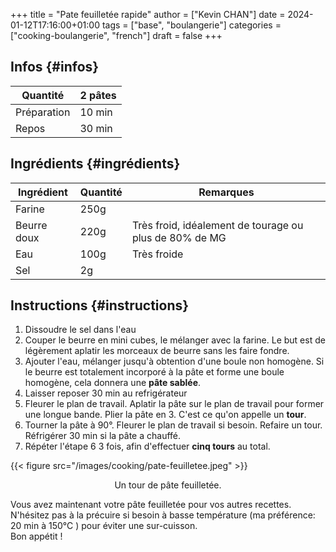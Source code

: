 +++
title = "Pate feuilletée rapide"
author = ["Kevin CHAN"]
date = 2024-01-12T17:16:00+01:00
tags = ["base", "boulangerie"]
categories = ["cooking-boulangerie", "french"]
draft = false
+++

## Infos {#infos}

| Quantité    | 2 pâtes |
|-------------|---------|
| Préparation | 10 min  |
| Repos       | 30 min  |


## Ingrédients {#ingrédients}

| Ingrédient  | Quantité | Remarques                                              |
|-------------|----------|--------------------------------------------------------|
| Farine      | 250g     |                                                        |
| Beurre doux | 220g     | Très froid, idéalement de tourage ou plus de 80% de MG |
| Eau         | 100g     | Très froide                                            |
| Sel         | 2g       |                                                        |


## Instructions {#instructions}

1.  Dissoudre le sel dans l'eau
2.  Couper le beurre en mini cubes, le mélanger avec la farine. Le but est de légèrement aplatir les morceaux de beurre sans les faire fondre.
3.  Ajouter l'eau, mélanger jusqu'à obtention d'une boule non homogène. Si le beurre est totalement incorporé à la pâte et forme une boule homogène, cela donnera une **pâte sablée**.
4.  Laisser reposer 30 min au refrigérateur
5.  Fleurer le plan de travail. Aplatir la pâte sur le plan de travail pour former une longue bande. Plier la pâte en 3. C'est ce qu'on appelle un **tour**.
6.  Tourner la pâte à 90°. Fleurer le plan de travail si besoin. Refaire un tour. Réfrigérer 30 min si la pâte a chauffé.
7.  Répéter l'étape 6 3 fois, afin d'effectuer **cinq tours** au total.

{{< figure src="/images/cooking/pate-feuilletee.jpeg" >}}

<style>.org-center { margin-left: auto; margin-right: auto; text-align: center; }</style>

<div class="org-center">

Un tour de pâte feuilletée.

</div>

Vous avez maintenant votre pâte feuilletée pour vos autres recettes. N'hésitez pas à la précuire si besoin à basse température (ma préférence: 20 min à 150°C ) pour éviter une sur-cuisson.<br />
Bon appétit !
